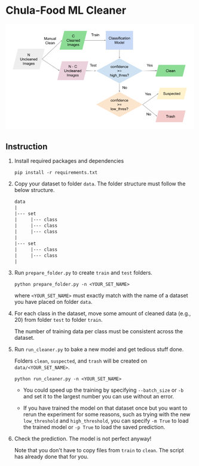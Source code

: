 # Chula-Food ML Cleaner

<img src="res/workflow.png">

## Instruction

1) Install required packages and dependencies

    ```shell
    pip install -r requirements.txt
    ```


2) Copy your dataset to folder `data`. The folder structure must follow the below structure.

    ```
    data
    |
    |--- set
    |     |--- class
    |     |--- class
    |     |--- class
    |
    |--- set
    |     |--- class
    |     |--- class
    |
    ```
  
  
3) Run `prepare_folder.py` to create `train` and `test` folders.

   ```shell
   python prepare_folder.py -n <YOUR_SET_NAME>
   ```
   
   where `<YOUR_SET_NAME>` must exactly match with the name of a dataset you have placed on folder `data`.


4) For each class in the dataset, move some amount of cleaned data (e.g., 20) from folder `test` to folder `train`.
   
   The number of training data per class must be consistent across the dataset.
  
  
5) Run `run_cleaner.py` to bake a new model and get tedious stuff done.
   
   Folders `clean`, `suspected`, and `trash` will be created on `data/<YOUR_SET_NAME>`.

   ```shell
   python run_cleaner.py -n <YOUR_SET_NAME>
   ```
   
   - You could speed up the training by specifying `--batch_size` or `-b` and set it to the largest number you can use without an error.
   
   - If you have trained the model on that dataset once but you want to rerun the experiment for some reasons, such as trying with the new `low_threshold` and `high_threshold`,
   you can specify `-m True` to load the trained model or `-p True` to load the saved prediction.

6) Check the prediction. The model is not perfect anyway!
   
   Note that you don't have to copy files from `train` to `clean`. The script has already done that for you.
